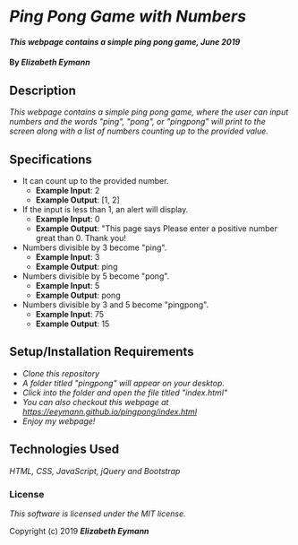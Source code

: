 # _Ping Pong Game with Numbers_

#### _This webpage contains a simple ping pong game, June 2019_

#### By _**Elizabeth Eymann**_

## Description

_This webpage contains a simple ping pong game, where the user can input numbers and the words "ping", "pong", or "pingpong" will print to the screen along with a list of numbers counting up to the provided value._

## Specifications 

* It can count up to the provided number.
  * **Example Input**: 2
  * **Example Output**: [1, 2]
* If the input is less than 1, an alert will display.
  * **Example Input**: 0
  * **Example Output**: "This page says Please enter a positive number great than 0. Thank you!
* Numbers divisible by 3 become "ping".
  * **Example Input**: 3
  * **Example Output**: ping
* Numbers divisible by 5 become "pong".
  * **Example Input**: 5
  * **Example Output**: pong
* Numbers divisible by 3 and 5 become "pingpong".
  * **Example Input**: 75
  * **Example Output**: 15



## Setup/Installation Requirements

* _Clone this repository_
* _A folder titled "pingpong" will appear on your desktop._
* _Click into the folder and open the file titled "index.html"_
* _You can also checkout this webpage at https://eeymann.github.io/pingpong/index.html_
* _Enjoy my webpage!_

## Technologies Used

_HTML, CSS, JavaScript, jQuery and Bootstrap_

### License

*This software is licensed under the MIT license.*

Copyright (c) 2019 **_Elizabeth Eymann_**